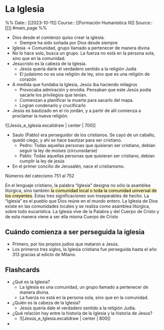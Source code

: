 # La Iglesia

%%
Date:: [[2023-10-11]]
Course:: [[Formación Humanística III]]
Source:: [[]] #main_page 
%%

- Dios desde el comienzo quiso crear la iglesia.
	- Siempre ha sido soñada por Dios desde siempre
- Iglesia -> Comunidad, grupo llamado a pertenecer de manera divina
- No lo hace solo, busca un grupo. La fuerza no está en la persona sola, sino que en la comunidad.
- Jesucristo es la cabeza de la Iglesia.
	- Jesús quería darle el verdadero sentido a la religión Judía
	- El judaísmo no es una religión de ley, sino que es una religión de corazón
- A medida que fundaba la Iglesia, Jesús iba haciendo milagros
	- Provocaba admiración y envidia. Pensaban que este Jesús podía sacarle los privilegios que tenían.
	- Comienzan a planificar la muerte para sacarlo del mapa.
	- Logran condenarlo y crucificarlo
- Jesús es bautizado en el río jordán, y a partir de allí comienza a proclamar la nueva religión.

![[Jesús_e_Iglesia.excalidraw | center | 700]]

- Saulo (Pablo) era perseguidor de los cristianos. Se cayó de un caballo, quedó ciego, y ahí se hace bautizar para ser cristiano.
	- Pedro: Todas aquellas personas que quisieran ser cristiano, debían seguir la ley de moises (circunsidarse)
	- Pablo: Todas aquellas personas que quisieran ser cristiano, debían cumplir la ley de jesús
- En el primer concilio de Jerusalén, nace el cristianismo.

Números del catecismo 751 al 752

En el lenguaje cristiano, la palabra “Iglesia” designa no sólo la asamblea litúrgica, sino también <mark style="background: #FFF3A3A6;">la comunidad local o toda la comunidad universal de los creyentes</mark>. Estas tres significaciones son inseparables de hecho. La “Iglesia” es el pueblo que Dios reúne en el mundo entero. La Iglesia de Dios existe en las comunidades locales y se realiza como asamblea litúrgica, sobre todo eucarística. La Iglesia vive de la Palabra y del Cuerpo de Cristo y de esta manera viene a ser ella misma Cuerpo de Cristo 


## Cuándo comienza a ser perseguida la iglesia
- Primero, por los propios judíos que mataron a Jesús.
- Los primeros tres siglos, la Iglesia cristiana fue perseguida hasta el año 313 gracias al edicto de Milano.

## Flashcards
- ¿Qué es la Iglesia?
	- La Iglesia es una comunidad, un grupo llamado a pertenecer de manera divina.
	- La fuerza no está en la persona sola, sino que en la comunidad.
- ¿Quién es la cabeza de la Iglesia?
	- Jesús quería dale el verdadero sentido a la religión Judía.
- ¿Qué relación hay entre la historia de la Iglesia y la historia de Jesus?
	- ![[Jesús_e_Iglesia.excalidraw | center | 800]]
- 